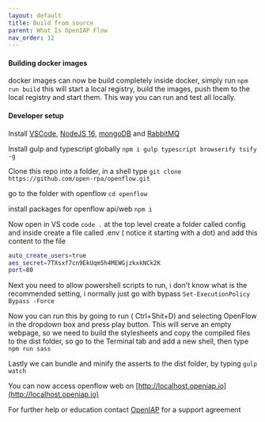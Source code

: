```yaml
---
layout: default
title: Build from source
parent: What Is OpenIAP Flow
nav_order: 12
---
```


#### Building docker images
docker images can now be build completely inside docker, simply run
`npm run build`
this will start a local registry, build the images, push them to the local registry and start them. This way you can run and test all locally.

#### Developer setup

Install [VSCode](https://code.visualstudio.com/download), [NodeJS 16](https://nodejs.org/en/download/), [mongoDB](https://www.mongodb.com/download-center/community) and [RabbitMQ](https://www.rabbitmq.com/download.html)

Install gulp and typescript globally
`npm i gulp typescript browserify tsify -g`

Clone this repo into a folder, in a shell type
`git clone https://github.com/open-rpa/openflow.git`

go to the folder with openflow
`cd openflow`

install packages for openflow api/web
`npm i`

Now open in VS code
`code .`
at the top level create a folder called config and inside create a file called .env ( notice it starting with a dot)
and add this content to the file

```bash
auto_create_users=true
aes_secret=7TXsxf7cn9EkUqm5h4MEWGjzkxkNCk2K
port=80
```
Next you need to allow powershell scripts to run, i don't know what is the recommended setting, i normally just go with bypass
`Set-ExecutionPolicy Bypass -Force`

Now you can run this by going to run ( Ctrl+Shit+D) and selecting OpenFlow in the dropdown box and press play button.
This will serve an empty webpage, so we need to build the stylesheets and copy the compiled files to the dist folder, so go to the Terminal tab and add a new shell, then type
`npm run sass`

Lastly we can bundle and minify the asserts to the dist folder, by typing
`gulp watch`

You can now access openflow web on [http://localhost.openiap.io](http://localhost.openiap.io) 

For further help or education contact [OpenIAP](https://openiap.io/) for a support agreement